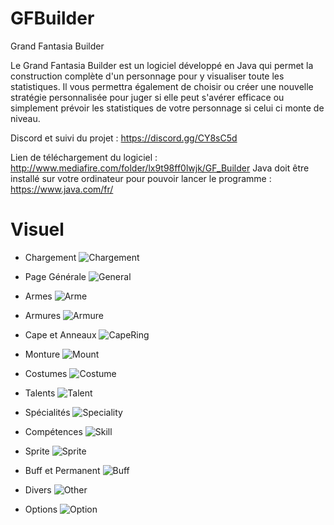 # GFBuilder
Grand Fantasia Builder

Le Grand Fantasia Builder est un logiciel développé en Java qui permet la construction complète d'un personnage pour y visualiser toute les statistiques. Il vous permettra également de choisir ou créer une nouvelle stratégie personnalisée pour juger si elle peut s'avérer efficace ou simplement prévoir les statistiques de votre personnage si celui ci monte de niveau.

Discord et suivi du projet : https://discord.gg/CY8sC5d


Lien de téléchargement du logiciel : http://www.mediafire.com/folder/lx9t98ff0lwjk/GF_Builder
Java doit être installé sur votre ordinateur pour pouvoir lancer le programme : https://www.java.com/fr/

# Visuel

* Chargement
![Chargement](https://cdn.discordapp.com/attachments/395225559799562240/666282735035482133/loading.png)

* Page Générale
![General](https://cdn.discordapp.com/attachments/395225559799562240/666284156065546245/general.png)

* Armes
![Arme](https://cdn.discordapp.com/attachments/395225559799562240/666284168459583518/weapon.png)

* Armures
![Armure](https://cdn.discordapp.com/attachments/395225559799562240/666284179423756299/armor.png)

* Cape et Anneaux
![CapeRing](https://cdn.discordapp.com/attachments/395225559799562240/666284882296569859/capering.png)

* Monture
![Mount](https://cdn.discordapp.com/attachments/395225559799562240/666284899824697364/mount.png)

* Costumes
![Costume](https://cdn.discordapp.com/attachments/395225559799562240/666284910759247873/costumes.png)

* Talents
![Talent](https://cdn.discordapp.com/attachments/395225559799562240/666285896995438651/talent.png)

* Spécialités
![Speciality](https://cdn.discordapp.com/attachments/395225559799562240/666285909666299926/speciality.png)

* Compétences
![Skill](https://cdn.discordapp.com/attachments/395225559799562240/666285921921925130/skill.png)

* Sprite
![Sprite](https://cdn.discordapp.com/attachments/395225559799562240/666286893402423306/sprite.png)

* Buff et Permanent
![Buff](https://cdn.discordapp.com/attachments/395225559799562240/666286906874789899/buff.png)

* Divers
![Other](https://cdn.discordapp.com/attachments/395225559799562240/666286927531737088/other.png)

* Options
![Option](https://cdn.discordapp.com/attachments/395225559799562240/666286940479553558/option.png)
